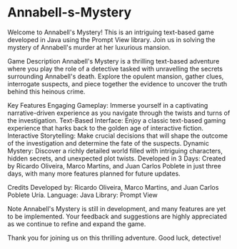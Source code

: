 # Annabell-s-Mystery
Welcome to Annabell's Mystery! This is an intriguing text-based game developed in Java using the Prompt View library. Join us in solving the mystery of Annabell's murder at her luxurious mansion.

Game Description
Annabell's Mystery is a thrilling text-based adventure where you play the role of a detective tasked with unravelling the secrets surrounding Annabell's death. Explore the opulent mansion, gather clues, interrogate suspects, and piece together the evidence to uncover the truth behind this heinous crime.

Key Features
Engaging Gameplay: Immerse yourself in a captivating narrative-driven experience as you navigate through the twists and turns of the investigation.
Text-Based Interface: Enjoy a classic text-based gaming experience that harks back to the golden age of interactive fiction.
Interactive Storytelling: Make crucial decisions that will shape the outcome of the investigation and determine the fate of the suspects.
Dynamic Mystery: Discover a richly detailed world filled with intriguing characters, hidden secrets, and unexpected plot twists.
Developed in 3 Days: Created by Ricardo Oliveira, Marco Martins, and Juan Carlos Poblete in just three days, with many more features planned for future updates.

Credits
Developed by: Ricardo Oliveira, Marco Martins, and Juan Carlos Poblete Uría.
Language: Java
Library: Prompt View

Note
Annabell's Mystery is still in development, and many features are yet to be implemented. Your feedback and suggestions are highly appreciated as we continue to refine and expand the game.

Thank you for joining us on this thrilling adventure. Good luck, detective!
